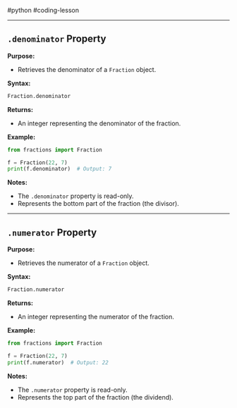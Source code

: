 #python #coding-lesson 

---
## `.denominator` Property

**Purpose:**
- Retrieves the denominator of a `Fraction` object.

**Syntax:**
```python
Fraction.denominator
```

**Returns:**
- An integer representing the denominator of the fraction.

**Example:**
```python
from fractions import Fraction

f = Fraction(22, 7)
print(f.denominator)  # Output: 7
```

**Notes:**
- The `.denominator` property is read-only.
- Represents the bottom part of the fraction (the divisor).

---

## `.numerator` Property

**Purpose:**
- Retrieves the numerator of a `Fraction` object.

**Syntax:**
```python
Fraction.numerator
```

**Returns:**
- An integer representing the numerator of the fraction.

**Example:**
```python
from fractions import Fraction

f = Fraction(22, 7)
print(f.numerator)  # Output: 22
```

**Notes:**
- The `.numerator` property is read-only.
- Represents the top part of the fraction (the dividend).
